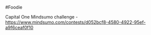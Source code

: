#Foodie

Capital One Mindsumo challenge - https://www.mindsumo.com/contests/d052bcf8-4580-4922-95ef-a9f6ceaf0f10
